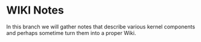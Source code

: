 # WIKI Notes

In this branch we will gather notes that describe various kernel components and
perhaps sometime turn them into a proper Wiki.
